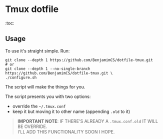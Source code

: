 # Tmux dotfile
:toc:

## Usage
To use it's straight simple. Run:
```
git clone --depth 1 https://github.com/BenjamimCS/dotfile-tmux.git
# or
git clone --depth 1 --no-single-branch https://github.com/BenjamimCS/dotfile-tmux.git \
./configure.sh
```
The script will make the things for you.

The script presents you with two options:
* override the `~/.tmux.conf`
* keep it but moving it to other name (appending `.old` to it)

> **IMPORTANT NOTE**: IF THERE'S ALREADY A `.tmux.conf.old` IT WILL BE OVERRIDE.  
> I'LL ADD THIS FUNCTIONALITY SOON I HOPE.
